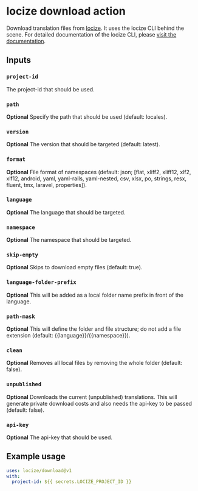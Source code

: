 # locize download action

Download translation files from [locize](https://locize.com).
It uses the locize CLI behind the scene. For detailed documentation of the locize CLI, please [visit the documentation](https://github.com/locize/locize-cli#download-current-published-files).

## Inputs

### `project-id`

The project-id that should be used.

### `path`

**Optional** Specify the path that should be used (default: locales).

### `version`

**Optional** The version that should be targeted (default: latest).

### `format`

**Optional** File format of namespaces (default: json; [flat, xliff2, xliff12, xlf2, xlf12, android, yaml, yaml-rails, yaml-nested, csv, xlsx, po, strings, resx, fluent, tmx, laravel, properties]).

### `language`

**Optional** The language that should be targeted.

### `namespace`

**Optional** The namespace that should be targeted.

### `skip-empty`

**Optional** Skips to download empty files (default: true).

### `language-folder-prefix`

**Optional** This will be added as a local folder name prefix in front of the language.

### `path-mask`

**Optional** This will define the folder and file structure; do not add a file extension (default: {{language}}/{{namespace}}).

### `clean`

**Optional** Removes all local files by removing the whole folder (default: false).

### `unpublished`

**Optional** Downloads the current (unpublished) translations. This will generate private download costs and also needs the api-key to be passed (default: false).

### `api-key`

**Optional** The api-key that should be used.


## Example usage

```yaml
uses: locize/download@v1
with:
  project-id: ${{ secrets.LOCIZE_PROJECT_ID }}
```